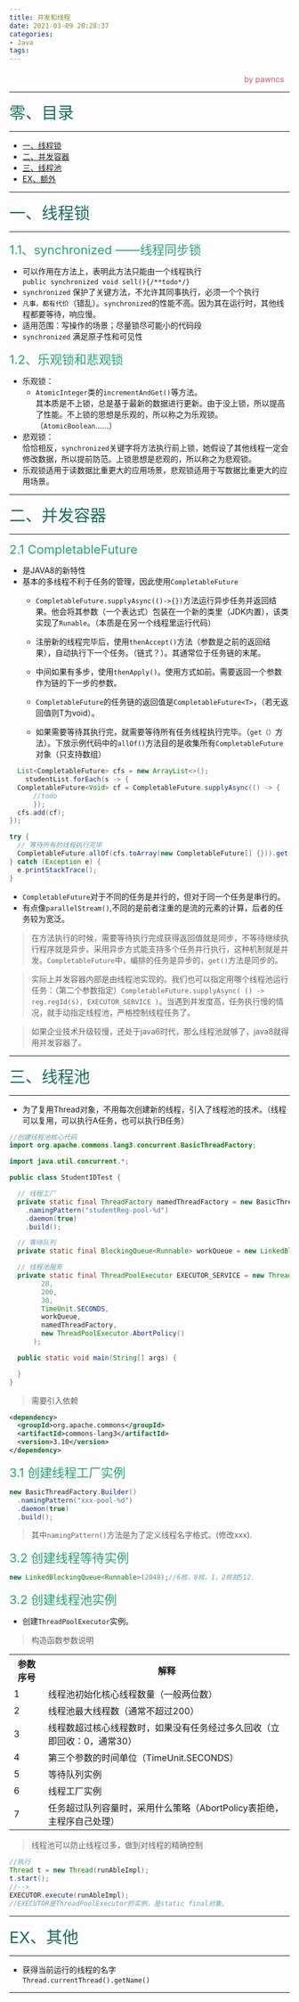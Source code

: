```yaml
---
title: 并发和线程
date: 2021-03-09 20:28:37
categories:
- Java
tags:
---
```

<style>
.title1{
    font-size:36px;
    color:#e7767f;
    /* 桃红 */

}
.title2{
    font-size:29px;
    color:#176f58;
    /* 祖母绿 */
}
.title3{
    font-size:22px;
    color:#21a675;
    /* 石绿 */
}
.title4{
    font-size:15px;
    color:#a8cd34;
    /* 柳绿 */
}
.name{

    margin-left: auto;
    text-align: right;
    color: #d05667;
    margin-right: 10px;
    margin-top: 20px;
    /*海棠红*/
}
</style>


<div class="name">by pawncs</div>

-----
<div class="title2">零、目录</div>

-----
+ <a href="#并发和线程-part1">一、线程锁</a>
+ <a href="#并发和线程-part2">二、并发容器</a>
+ <a href="#并发和线程-part3">三、线程池</a>
+ <a href="#并发和线程-partEX">EX、额外</a>

-----
<div class="title2" id="#并发和线程-part2">一、线程锁</div>

-----
<div class="title3">1.1、synchronized ——线程同步锁</div>  

+ 可以作用在方法上，表明此方法只能由一个线程执行  
  `public synchronized void sell(){/**todo*/}`
+ `synchronized` 保护了关键方法，不允许其同事执行，必须一个个执行
+ `凡事，都有代价`（错乱）。`synchronized`的性能不高。因为其在运行时，其他线程都要等待，响应慢。
+ 适用范围：写操作的场景；尽量锁尽可能小的代码段
+ `synchronized` 满足原子性和可见性

<div class="title3">1.2、乐观锁和悲观锁</div>

+ 乐观锁：
  + `AtomicInteger`类的`incrementAndGet()`等方法。  
  其本质是不上锁，总是基于最新的数据进行更新。由于没上锁，所以提高了性能。不上锁的思想是乐观的，所以称之为乐观锁。（`AtomicBoolean`……）
+ 悲观锁：  
  恰恰相反，`synchronized`关键字将方法执行前上锁，她假设了其他线程一定会修改数据，所以提前防范。上锁思想是悲观的，所以称之为悲观锁。
+ 乐观锁适用于读数据比重更大的应用场景，悲观锁适用于写数据比重更大的应用场景。


-----
<div class="title2" id="并发和线程-part2">二、并发容器</div>

-----
<div class="title3">2.1 CompletableFuture</div>

+ 是JAVA8的新特性
+ 基本的多线程不利于任务的管理，因此使用`CompletableFuture`
  + `CompletableFuture.supplyAsync(()->{})`方法运行异步任务并返回结果。他会将其参数（一个表达式）包装在一个新的类里（JDK内置），该类实现了`Runable`。（本质是在另一个线程里运行代码）
  
  + 注册新的线程完毕后，使用`thenAccept()`方法（参数是之前的返回结果），自动执行下一个任务。（链式？）。其通常位于任务链的末尾。
  + 中间如果有多步，使用`thenApply()`。使用方式如前。需要返回一个参数作为链的下一步的参数。

  + `CompletableFuture`的任务链的返回值是`CompletableFuture<T>`，（若无返回值则T为void）。
  + 如果需要等待其执行完，就需要等待所有任务线程执行完毕。（`get（）`方法）。下放示例代码中的`allOf()`方法目的是收集所有`CompletableFuture`对象（只支持数组）
~~~java
  List<CompletableFuture> cfs = new ArrayList<>();
    studentList.forEach(s -> {
  CompletableFuture<Void> cf = CompletableFuture.supplyAsync(() -> {
      //todo 
      });
  cfs.add(cf);
});

try {
  // 等待所有的线程执行完毕
  CompletableFuture.allOf(cfs.toArray(new CompletableFuture[] {})).get();
} catch (Exception e) {
  e.printStackTrace();
}
~~~
  + `CompletableFuture`对于不同的任务是并行的，但对于同一个任务是串行的。
  + 有点像`parallelStream()`,不同的是前者注重的是流的元素的计算，后者的任务较为宽泛。
> 在方法执行的时候，需要等待执行完成获得返回值就是同步，不等待继续执行程序就是异步。采用异步方式能支持多个任务并行执行，这种机制就是并发。`CompletableFuture`中，编排的任务是异步的，`get()`方法是同步的。

> 实际上并发容器内部是由线程池实现的。我们也可以指定用哪个线程池运行任务：（第二个参数指定）`CompletableFuture.supplyAsync(
    () -> reg.regId(s),
    EXECUTOR_SERVICE
  )`。当遇到并发度高，任务执行慢的情况，就手动指定线程池，严格控制线程任务了。

> 如果企业技术升级较慢，还处于java6时代，那么线程池就够了，java8就得用并发容器了。

-----
<div class="title2" id="并发和线程-part3">三、线程池</div>

-----
+ 为了复用Thread对象，不用每次创建新的线程，引入了线程池的技术。（线程可以复用，可以执行A任务，也可以执行B任务）

~~~java
//创建线程池核心代码
import org.apache.commons.lang3.concurrent.BasicThreadFactory;

import java.util.concurrent.*;

public class StudentIDTest {

  // 线程工厂
  private static final ThreadFactory namedThreadFactory = new BasicThreadFactory.Builder()
    .namingPattern("studentReg-pool-%d")
    .daemon(true)
    .build();

  // 等待队列
  private static final BlockingQueue<Runnable> workQueue = new LinkedBlockingQueue<Runnable>(1024);

  // 线程池服务
  private static final ThreadPoolExecutor EXECUTOR_SERVICE = new ThreadPoolExecutor(
        20,
        200,
        30,
        TimeUnit.SECONDS,
        workQueue,
        namedThreadFactory,
        new ThreadPoolExecutor.AbortPolicy()
      );

  public static void main(String[] args) {

  }
}
~~~

>需要引入依赖
~~~xml
<dependency>
  <groupId>org.apache.commons</groupId>
  <artifactId>commons-lang3</artifactId>
  <version>3.10</version>
</dependency>
~~~

<div class="title3">3.1 创建线程工厂实例</div>

~~~java
new BasicThreadFactory.Builder()
  .namingPattern("xxx-pool-%d")
  .daemon(true)
  .build();
~~~
>其中`namingPattern()`方法是为了定义线程名字格式。(修改xxx).
<div class="title3">3.2 创建线程等待实例</div>

~~~java
new LinkedBlockingQueue<Runnable>(2048);//6核，8核。1，2核就512.
~~~
<div class="title3">3.2 创建线程池实例</div>

+ 创建`ThreadPoolExecutor`实例。 
>构造函数参数说明
<table>
<tr><th>参数序号</th><th>解释</th></tr>
<tr><td>1</td><td>线程池初始化核心线程数量（一般两位数）</td></tr>
<tr><td>2</td><td>线程池最大线程数（通常不超过200）</td></tr>
<tr><td>3</td><td>线程数超过核心线程数时，如果没有任务经过多久回收（立即回收：0，通常30）</td></tr>
<tr><td>4</td><td>第三个参数的时间单位（TimeUnit.SECONDS）</td></tr>
<tr><td>5</td><td>等待队列实例</td></tr>
<tr><td>6</td><td>线程工厂实例</td></tr>
<tr><td>7</td><td>任务超过队列容量时，采用什么策略（AbortPolicy表拒绝，主程序自己处理）</td></tr>
</table>

>线程池可以防止线程过多，做到对线程的精确控制
~~~java
//执行
Thread t = new Thread(runAbleImpl);
t.start();
//-->
EXECUTOR.execute(runAbleImpl);
//EXECUTOR是ThreadPoolExecutor的实例，是static final对象。
~~~

-----
<div class="title2" id="并发和线程-partEX">EX、其他</div>

-----
+ 获得当前运行的线程的名字  
  `Thread.currentThread().getName()`

-----